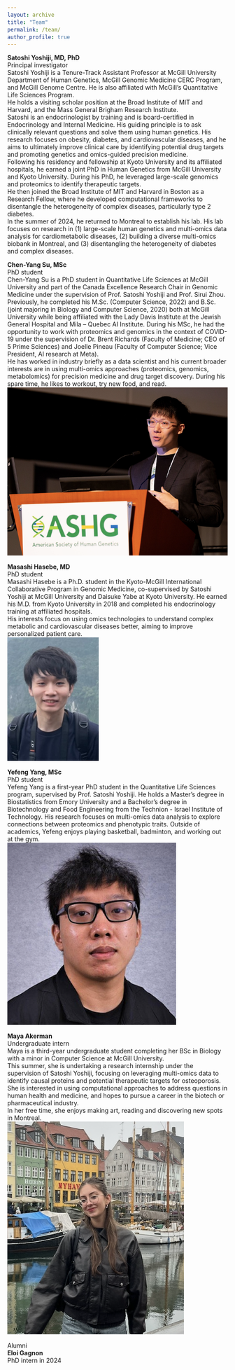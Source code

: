 ```yaml
---
layout: archive
title: "Team"
permalink: /team/
author_profile: true
---
```


**Satoshi Yoshiji, MD, PhD**<br />
Principal investigator<br />
Satoshi Yoshiji is a Tenure-Track Assistant Professor at McGill University Department of Human Genetics, McGill Genomic Medicine CERC Program, and McGill Genome Centre. He is also affiliated with McGill’s Quantitative Life Sciences Program.<br />
He holds a visiting scholar position at the Broad Institute of MIT and Harvard, and the Mass General Brigham Research Institute.<br />
Satoshi is an endocrinologist by training and is board-certified in Endocrinology and Internal Medicine. His guiding principle is to ask clinically relevant questions and solve them using human genetics. His research focuses on obesity, diabetes, and cardiovascular diseases, and he aims to ultimately improve clinical care by identifying potential drug targets and promoting genetics and omics-guided precision medicine.<br />
Following his residency and fellowship at Kyoto University and its affiliated hospitals, he earned a joint PhD in Human Genetics from McGill University and Kyoto University. During his PhD, he leveraged large-scale genomics and proteomics to identify therapeutic targets.<br />
He then joined the Broad Institute of MIT and Harvard in Boston as a Research Fellow, where he developed computational frameworks to disentangle the heterogeneity of complex diseases, particularly type 2 diabetes.<br />
In the summer of 2024, he returned to Montreal to establish his lab. His lab focuses on research in (1) large-scale human genetics and multi-omics data analysis for cardiometabolic diseases, (2) building a diverse multi-omics biobank in Montreal, and (3) disentangling the heterogeneity of diabetes and complex diseases.<br />

**Chen-Yang Su, MSc**<br />
PhD student<br />
Chen-Yang Su is a PhD student in Quantitative Life Sciences at McGill University and part of the Canada Excellence Research Chair in Genomic Medicine under the supervision of Prof. Satoshi Yoshiji and Prof. Sirui Zhou.<br />
Previously, he completed his M.Sc. (Computer Science, 2022) and B.Sc. (joint majoring in Biology and Computer Science, 2020) both at McGill University while being affiliated with the Lady Davis Institute at the Jewish General Hospital and Mila – Quebec AI Institute.
During his MSc, he had the opportunity to work with proteomics and genomics in the context of COVID-19 under the supervision of Dr. Brent Richards (Faculty of Medicine; CEO of 5 Prime Sciences) and Joelle Pineau (Faculty of Computer Science; Vice President, AI research at Meta).<br />
He has worked in industry briefly as a data scientist and his current broader interests are in using multi-omics approaches (proteomics, genomics, metabolomics) for precision medicine and drug target discovery. During his spare time, he likes to workout, try new food, and read.<br />
![profile_photo_chen-yang_su](profile_chen-yang_su.png)

**Masashi Hasebe, MD**<br />
PhD student<br />
Masashi Hasebe is a Ph.D. student in the Kyoto-McGill International Collaborative Program in Genomic Medicine, co-supervised by Satoshi Yoshiji at McGill University and Daisuke Yabe at Kyoto University. He earned his M.D. from Kyoto University in 2018 and completed his endocrinology training at affiliated hospitals.<br />
His interests focus on using omics technologies to understand complex metabolic and cardiovascular diseases better, aiming to improve personalized patient care.<br />
![profile_photo_masashi_hasebe](profile_masashi_hasebe.png)

**Yefeng Yang, MSc**<br />
PhD student<br />
Yefeng Yang is a first-year PhD student in the Quantitative Life Sciences program, supervised by Prof. Satoshi Yoshiji. 
He holds a Master’s degree in Biostatistics from Emory University and a Bachelor’s degree in Biotechnology and Food Engineering from the Technion - Israel Institute of Technology. 
His research focuses on multi-omics data analysis to explore connections between proteomics and phenotypic traits. Outside of academics, Yefeng enjoys playing basketball, badminton, and working out at the gym.<br />
![profile_photo_yefeng_yang](profile_yefeng_yang.png)

**Maya Akerman**<br />
Undergraduate intern<br />
Maya is a third-year undergraduate student completing her BSc in Biology with a minor in Computer Science at McGill University.<br />
This summer, she is undertaking a research internship under the supervision of Satoshi Yoshiji, focusing on leveraging multi-omics data to identify causal proteins and potential therapeutic targets for osteoporosis.<br />
She is interested in using computational approaches to address questions in human health and medicine, and hopes to pursue a career in the biotech or pharmaceutical industry.<br />
In her free time, she enjoys making art, reading and discovering new spots in Montreal.<br />
![profile_photo_maya_akerman](profile_maya_akerman.png)

Alumni<br />
**Eloi Gagnon**<br />
PhD intern in 2024<br />

